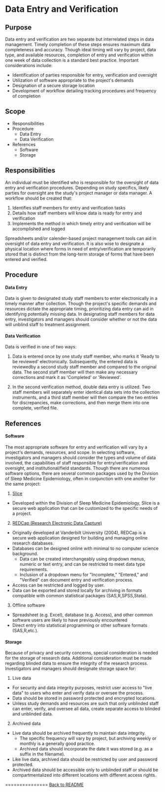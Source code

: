 Data Entry and Verification
===========================

Purpose
--------
Data entry and verification are two separate but interrelated steps in data management. Timely completion of these steps ensures maximum data completeness and accuracy. Though ideal timing will vary by project, data type, and available resources, completion of entry and verification within one week of data collection is a standard best practice. Important considerations include:
  * Identification of parties responsible for entry, verification and oversight
  * Utilization of software appropriate to the project's demands
  * Designation of a secure storage location
  * Development of workflow detailing tracking procedures and frequency of completion

Scope
-------
* Responsibilities
* Procedure
  - Data Entry
  - Data Verification
* References
  - Software
  - Storage

Responsibilities
---------
An individual must be identified who is responsible for the oversight of data entry and verification procedures. Depending on study specifics, likely parties for oversight are the study's project manager or data manager. A workflow should be created that:

1. Identifies staff members for entry and verification tasks
2. Details how staff members will know data is ready for entry and verification
3. Implements the method in which timely entry and verification will be accomplished and logged

Spreadsheets and/or calender-based project management tools can aid in oversight of data entry and verification. It is also wise to designate a physical location where forms in need of entry/verification are temporarily stored that is distinct from the long-term storage of forms that have been entered and verified.

Procedure
-------
#### Data Entry

Data is given to designated study staff members to enter electronically in a timely manner after collection. Though the project's specific demands and resources dictate the appropriate timing, prioritizing data entry can aid in identifying potentially missing data. In designating staff members for data entry, investigators and managers should consider whether or not the data will unblind staff to treatment assignment.

#### Data Verification

Data is verified in one of two ways:

1. Data is entered once by one study staff member, who marks it 'Ready to be reviewed' electronically. Subsequently, the entered data is reviewedby a second study staff member and compared to the original data. The second staff member will then make any necessary corrections and mark it as 'Completed' or 'Reviewed'.

2. In the second verification method, double data entry is utilized. Two staff members will separately enter identical data sets into the collection instruments, and a third staff member will then compare the two entries for discrepancies, make corrections, and then merge them into one complete, verified file.

References
----------
#### Software

The most appropriate software for entry and verification will vary by a project's demands, resources, and scope. In selecting software, investigators and managers should consider the types and volume of data involved, the capabilities of staff responsible for entry/verification and oversight, and institutional/field standards. Though there are numerous software options, there are several common packages used by the Division of Sleep Medicine Epidemiology, often in conjunction with one another for the same project:

1. [Slice](https://sleepepi.partners.org/slice/)
  * Developed within the Division of Sleep Medicine Epidemiology, Slice is a secure web application that can be customized to the specific needs of a project.
2. [REDCap (Research Electronic Data Capture)](https://redcap.partners.org/redcap/)
  * Originally developed at Vanderbilt University (2004), REDCap is a secure web application designed for building and managing online research databases.
  * Databases can be designed online with minimal to no computer science background.
    - Data can be created interchangeably using dropdown menus, numeric or text entry, and can be restricted to meet data type requirements.
    - Inclusion of a dropdown menu for "Incomplete," "Entered," and "Verified" can document entry and verification process.
  * Access can be restricted and logged by user.
  * Data can be exported and stored locally for archiving in formats compatible with common statistical packages (SAS,R,SPSS,Stata).
3. Offline software
  * Spreadsheet (e.g. Excel), database (e.g. Access), and other common software users are likely to have previously encountered
  * Direct entry into statistical programming or other software formats (SAS,R,etc.).

#### Storage

Because of privacy and security concerns, special consideration is needed for the storage of research data. Additional consideration must be made regarding blinded data to ensure the integrity of the research process. Investigators and managers should designate storage space for:

1. Live data
  * For security and data integrity purposes, restrict user access to "live data" to users who enter and verify data or oversee the process.
  * Data should be stored in password protected and encrypted locations.
  * Unless study demands and resources are such that only unblinded staff can enter, verify, and oversee all data, create separate access to blinded and unblinded data.
2. Archived data
  * Live data should be archived frequently to maintain data integrity.
    - The specific frequency will vary by project, but archiving weekly or monthly is a generally good practice.
    - Archived data should incorporate the date it was stored (e.g. as a suffix in the filename).
  * Like live data, archived data should be restricted by user and password protected.
  * Archived data should be accessible only to unblinded staff or should be compartmentalized into different locations with different access rights.


===============
[Back to README](README.md)
